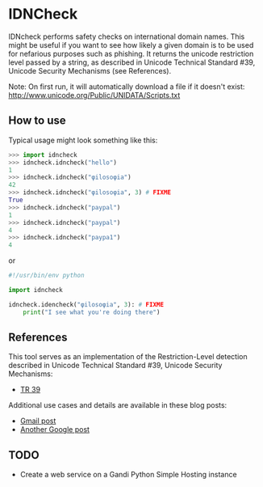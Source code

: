 # IDNCheck

IDNcheck performs safety checks on international domain names.
This might be useful if you want to see how likely a given domain
is to be used for nefarious purposes such as phishing.
It returns the unicode restriction level passed by a string, as described
in Unicode Technical Standard #39, Unicode Security Mechanisms (see References).

Note: On first run, it will automatically download a file if it doesn't exist:
http://www.unicode.org/Public/UNIDATA/Scripts.txt

## How to use

Typical usage might look something like this:

```python
>>> import idncheck
>>> idncheck.idncheck("hello")
1
>>> idncheck.idncheck("φilosoφia")
42
>>> idncheck.idncheck("φilosoφia", 3) # FIXME
True
>>> idncheck.idncheck("paypal")
1
>>> idncheck.idncheck("paypаl")
4
>>> idncheck.idncheck("раура1")
4
```

or

```python
#!/usr/bin/env python

import idncheck

idncheck.idencheck("φilosoφia", 3): # FIXME
    print("I see what you're doing there")
```

## References

This tool serves as an implementation of the Restriction-Level detection described
in Unicode Technical Standard #39, Unicode Security Mechanisms: 

- [TR 39](http://www.unicode.org/reports/tr39/#Restriction_Level_Detection)


Additional use cases and details are available in these blog posts:

- [Gmail post](http://googleonlinesecurity.blogspot.com/2014/08/protecting-gmail-in-global-world.html)
- [Another Google post](http://googleenterprise.blogspot.com/2014/08/protecting-gmail-in-global-world.html)

## TODO

- Create a web service on a Gandi Python Simple Hosting instance

